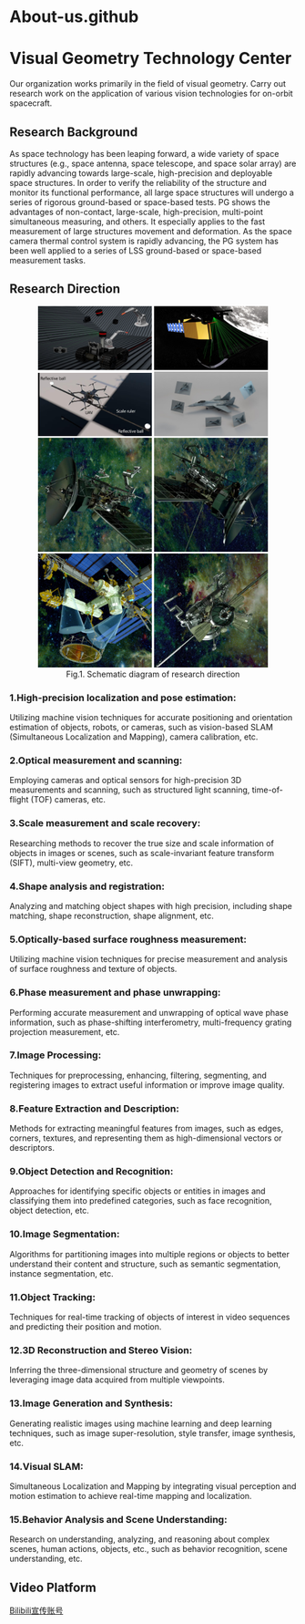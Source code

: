 # About-us.github



# Visual Geometry Technology Center

Our organization works primarily in the field of visual geometry. Carry out research work on the application of various vision technologies for on-orbit spacecraft.

## Research Background
As space technology has been leaping forward, a wide variety of space structures (e.g., space antenna, space telescope, and space solar array) are rapidly advancing towards large-scale, high-precision and deployable space structures. In order to verify the reliability of the structure and monitor its functional performance, all large space structures will undergo a series of rigorous ground-based or space-based tests. PG shows the advantages of non-contact, large-scale, high-precision, multi-point simultaneous measuring, and others. It especially applies to the fast measurement of large structures movement and deformation. As the space camera thermal control system is rapidly advancing, the PG system has been well applied to a series of LSS ground-based or space-based measurement tasks.

## Research Direction
<p align="center">

<img src=https://github.com/VG-TechCenter/About-us.github/blob/main/About_us_IMG/2.jpg alt="Fig.2. Convergence speed" width="200"/>
<img src=https://github.com/VG-TechCenter/About-us.github/blob/main/About_us_IMG/3.jpg alt="Fig.3. Object value" width="200"/>
<img src=https://github.com/VG-TechCenter/About-us.github/blob/main/About_us_IMG/8.jpg alt="Fig.3. Object value" width="200"/>
<img src=https://github.com/VG-TechCenter/About-us.github/blob/main/About_us_IMG/4.jpg alt="Fig.4. Consumed Time" width="200"/><br>
<img src=https://github.com/VG-TechCenter/About-us.github/blob/main/About_us_IMG/7.jpg alt="Fig.4. Consumed Time" width="200"/>
<img src=https://github.com/VG-TechCenter/About-us.github/blob/main/About_us_IMG/5.jpg alt="Fig.4. Consumed Time" width="200"/>
<img src=https://github.com/VG-TechCenter/About-us.github/blob/main/About_us_IMG/1.jpg alt="Fig.2. Convergence speed" width="200"/>
<img src=https://github.com/VG-TechCenter/About-us.github/blob/main/About_us_IMG/6.jpg alt="Fig.4. Consumed Time" width="200"/><br>
Fig.1. Schematic diagram of research direction<br>
</p>


### 1.High-precision localization and pose estimation:<br>
Utilizing machine vision techniques for accurate positioning and orientation estimation of objects, robots, or cameras, such as vision-based SLAM (Simultaneous Localization and Mapping), camera calibration, etc.<br>
### 2.Optical measurement and scanning: 

Employing cameras and optical sensors for high-precision 3D measurements and scanning, such as structured light scanning, time-of-flight (TOF) cameras, etc.<br>
### 3.Scale measurement and scale recovery: 

Researching methods to recover the true size and scale information of objects in images or scenes, such as scale-invariant feature transform (SIFT), multi-view geometry, etc.<br>
### 4.Shape analysis and registration: 

Analyzing and matching object shapes with high precision, including shape matching, shape reconstruction, shape alignment, etc.<br>
### 5.Optically-based surface roughness measurement: 

Utilizing machine vision techniques for precise measurement and analysis of surface roughness and texture of objects.<br>
### 6.Phase measurement and phase unwrapping: 

Performing accurate measurement and unwrapping of optical wave phase information, such as phase-shifting interferometry, multi-frequency grating projection measurement, etc.<br>
### 7.Image Processing: 

Techniques for preprocessing, enhancing, filtering, segmenting, and registering images to extract useful information or improve image quality.<br>
### 8.Feature Extraction and Description: 

Methods for extracting meaningful features from images, such as edges, corners, textures, and representing them as high-dimensional vectors or descriptors.<br>
### 9.Object Detection and Recognition: 

Approaches for identifying specific objects or entities in images and classifying them into predefined categories, such as face recognition, object detection, etc.<br>
### 10.Image Segmentation: 

Algorithms for partitioning images into multiple regions or objects to better understand their content and structure, such as semantic segmentation, instance segmentation, etc.<br>
### 11.Object Tracking: 

Techniques for real-time tracking of objects of interest in video sequences and predicting their position and motion.<br>
### 12.3D Reconstruction and Stereo Vision: 

Inferring the three-dimensional structure and geometry of scenes by leveraging image data acquired from multiple viewpoints.<br>
### 13.Image Generation and Synthesis: 

Generating realistic images using machine learning and deep learning techniques, such as image super-resolution, style transfer, image synthesis, etc.<br>
### 14.Visual SLAM: 

Simultaneous Localization and Mapping by integrating visual perception and motion estimation to achieve real-time mapping and localization.<br>
### 15.Behavior Analysis and Scene Understanding: 

Research on understanding, analyzing, and reasoning about complex scenes, human actions, objects, etc., such as behavior recognition, scene understanding, etc.<br>



## Video Platform
[Bilibili宣传账号](https://space.bilibili.com/108097045?spm_id_from=333.1007.0.0)  <br>
